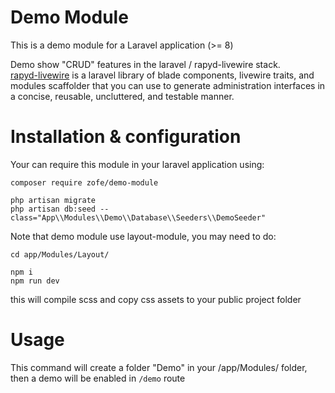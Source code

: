 # Demo Module

This is a demo module for a Laravel application (>= 8) 

Demo show "CRUD" features in the laravel / rapyd-livewire stack.  
[rapyd-livewire](https://github.com/zofe/rapyd-livewire) is a laravel library of blade components, livewire traits, and modules scaffolder that you can use to generate administration interfaces in a concise, reusable, uncluttered, and testable manner.


# Installation & configuration 

Your can require this module in your laravel application using:
```
composer require zofe/demo-module

php artisan migrate 
php artisan db:seed --class="App\\Modules\\Demo\\Database\\Seeders\\DemoSeeder"
```
Note that demo module use layout-module, you may need to do:

```
cd app/Modules/Layout/

npm i
npm run dev
```

this will compile scss and copy css assets to your public project folder


# Usage
This command will create a folder "Demo" in your /app/Modules/ folder,   
then a demo will be enabled in `/demo` route

